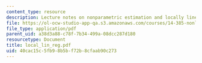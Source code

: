 ```yaml
---
content_type: resource
description: Lecture notes on nonparametric estimation and locally linear regression.
file: https://ol-ocw-studio-app-qa.s3.amazonaws.com/courses/14-385-nonlinear-econometric-analysis-fall-2007/40cac15c5fb98b5bf72b8cfaab90c273_local_lin_reg.pdf
file_type: application/pdf
parent_uid: a38d3a88-c78f-7b34-499a-08dcc287d180
resourcetype: Document
title: local_lin_reg.pdf
uid: 40cac15c-5fb9-8b5b-f72b-8cfaab90c273
---
```

